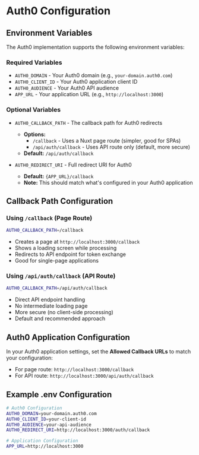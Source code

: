 # Auth0 Configuration

## Environment Variables

The Auth0 implementation supports the following environment variables:

### Required Variables

- `AUTH0_DOMAIN` - Your Auth0 domain (e.g., `your-domain.auth0.com`)
- `AUTH0_CLIENT_ID` - Your Auth0 application client ID
- `AUTH0_AUDIENCE` - Your Auth0 API audience
- `APP_URL` - Your application URL (e.g., `http://localhost:3000`)

### Optional Variables

- `AUTH0_CALLBACK_PATH` - The callback path for Auth0 redirects
  - **Options:**
    - `/callback` - Uses a Nuxt page route (simpler, good for SPAs)
    - `/api/auth/callback` - Uses API route only (default, more secure)
  - **Default:** `/api/auth/callback`

- `AUTH0_REDIRECT_URI` - Full redirect URI for Auth0
  - **Default:** `{APP_URL}/callback`
  - **Note:** This should match what's configured in your Auth0 application

## Callback Path Configuration

### Using `/callback` (Page Route)

```bash
AUTH0_CALLBACK_PATH=/callback
```

- Creates a page at `http://localhost:3000/callback`
- Shows a loading screen while processing
- Redirects to API endpoint for token exchange
- Good for single-page applications

### Using `/api/auth/callback` (API Route)

```bash
AUTH0_CALLBACK_PATH=/api/auth/callback
```

- Direct API endpoint handling
- No intermediate loading page
- More secure (no client-side processing)
- Default and recommended approach

## Auth0 Application Configuration

In your Auth0 application settings, set the **Allowed Callback URLs** to match your configuration:

- For page route: `http://localhost:3000/callback`
- For API route: `http://localhost:3000/api/auth/callback`

## Example .env Configuration

```bash
# Auth0 Configuration
AUTH0_DOMAIN=your-domain.auth0.com
AUTH0_CLIENT_ID=your-client-id
AUTH0_AUDIENCE=your-api-audience
AUTH0_REDIRECT_URI=http://localhost:3000/auth/callback

# Application Configuration
APP_URL=http://localhost:3000
```
